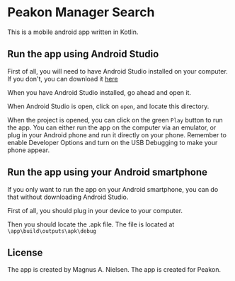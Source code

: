 # Peakon Manager Search

This is a mobile android app written in Kotlin.

## Run the app using Android Studio

First of all, you will need to have Android Studio installed on your computer. 
If you don't, you can download it [here](https://developer.android.com/studio)

When you have Android Studio installed, go ahead and open it.

When Android Studio is open, click on `open`, and locate this directory. 

When the project is opened, you can click on the green `Play` button to run the app. 
You can either run the app on the computer via an emulator, or plug in your Android phone
and run it directly on your phone. Remember to enable Developer Options 
and turn on the USB Debugging to make your phone appear. 

## Run the app using your Android smartphone

If you only want to run the app on your Android smartphone, you can do that
without downloading Android Studio. 

First of all, you should plug in your device to your computer. 

Then you should locate the .apk file. 
The file is located at `\app\build\outputs\apk\debug`


## License

The app is created by Magnus A. Nielsen. 
The app is created for Peakon.